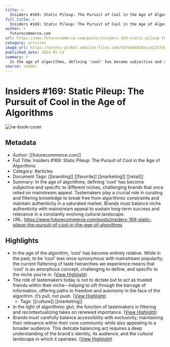 ```yaml
---
title: >
  Insiders #169: Static Pileup: The Pursuit of Cool in the Age of Algorithms
full_title: >
  Insiders #169: Static Pileup: The Pursuit of Cool in the Age of Algorithms
author: >
  futurecommerce.com
url: https://www.futurecommerce.com/posts/insiders-169-static-pileup-the-pursuit-of-cool-in-the-age-of-algorithms
category: articles
image_url: https://assets-global.website-files.com/5d7da04028ecca2357d6b3b0/66428079a118e7530e7a4247_static-pileup2.webp
published_date: 2024-05-13
summary: >
  In the age of algorithms, defining 'cool' has become subjective and specific to different niches, challenging brands that once relied on mainstream appeal. Tastemakers play a crucial role in curating and filtering knowledge to break free from algorithmic constraints and maintain authenticity in a saturated market. Brands must balance niche authenticity with mainstream appeal to sustain long-term success and relevance in a constantly evolving cultural landscape.
source: reader
---
```

# Insiders #169: Static Pileup: The Pursuit of Cool in the Age of Algorithms

![rw-book-cover](https://assets-global.website-files.com/5d7da04028ecca2357d6b3b0/66428079a118e7530e7a4247_static-pileup2.webp)

## Metadata
- Author: [[futurecommerce.com]]
- Full Title: Insiders #169: Static Pileup: The Pursuit of Cool in the Age of Algorithms
- Category: #articles
- Document Tags: [[branding]] [[favorite]] [[marketing]] [[retail]] 
- Summary: In the age of algorithms, defining 'cool' has become subjective and specific to different niches, challenging brands that once relied on mainstream appeal. Tastemakers play a crucial role in curating and filtering knowledge to break free from algorithmic constraints and maintain authenticity in a saturated market. Brands must balance niche authenticity with mainstream appeal to sustain long-term success and relevance in a constantly evolving cultural landscape.
- URL: https://www.futurecommerce.com/posts/insiders-169-static-pileup-the-pursuit-of-cool-in-the-age-of-algorithms

## Highlights
- In the age of the algorithm, ‘cool’ has become entirely relative. While in the past, to be ‘cool’ was once synonymous with mainstream popularity, the current flattening of taste hierarchies we experience means that ‘cool’ is an amorphous concept, challenging to define, and specific to the niche you’re in. ([View Highlight](https://read.readwise.io/read/01hz1yntht8k574g76bkvdebng))
- The role of tastemakers today is not to dictate but to act as trusted friends within their niche—helping to sift through the barrage of information, offering paths to freedom and autonomy in the face of the algorithm. It’s pull, not push. ([View Highlight](https://read.readwise.io/read/01hz1yv62zwfnhdfae693ay9hw))
    - Tags: [[culture]] [[marketing]] 
- In the light of algorithmic glut, the function of tastemakers in filtering and recontextualizing takes on renewed importance. ([View Highlight](https://read.readwise.io/read/01hz1yy3b0za2jj0tjkfrfptax))
- Brands must carefully balance accessibility with exclusivity, maintaining their relevance within their core community while also appealing to a broader audience. This delicate balancing act requires a deep understanding of the brand's identity, its audience, and the cultural landscape in which it operates. ([View Highlight](https://read.readwise.io/read/01hz1z1ywnm26axgqc2q0p5gzb))


